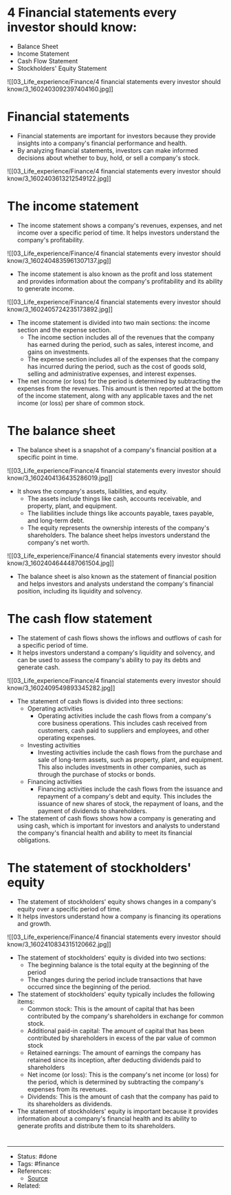# 4 Financial statements every investor should know:
- Balance Sheet
- Income Statement
- Cash Flow Statement
- Stockholders' Equity Statement

![[03_Life_experience/Finance/4 financial statements every investor should know/3_1602403092397404160.jpg]]

# Financial statements
- Financial statements are important for investors because they provide insights into a company's financial performance and health.
- By analyzing financial statements, investors can make informed decisions about whether to buy, hold, or sell a company's stock.

![[03_Life_experience/Finance/4 financial statements every investor should know/3_1602403613212549122.jpg]]

# The income statement
- The income statement shows a company's revenues, expenses, and net income over a specific period of time. It helps investors understand the company's profitability.

![[03_Life_experience/Finance/4 financial statements every investor should know/3_1602404835961307137.jpg]]

- The income statement is also known as the profit and loss statement and provides information about the company's profitability and its ability to generate income.

![[03_Life_experience/Finance/4 financial statements every investor should know/3_1602405724235173892.jpg]]

- The income statement is divided into two main sections: the income section and the expense section.
	- The income section includes all of the revenues that the company has earned during the period, such as sales, interest income, and gains on investments.
	- The expense section includes all of the expenses that the company has incurred during the period, such as the cost of goods sold, selling and administrative expenses, and interest expenses.
- The net income (or loss) for the period is determined by subtracting the expenses from the revenues. This amount is then reported at the bottom of the income statement, along with any applicable taxes and the net income (or loss) per share of common stock.

# The balance sheet
- The balance sheet is a snapshot of a company's financial position at a specific point in time.

![[03_Life_experience/Finance/4 financial statements every investor should know/3_1602404136435286019.jpg]]
- It shows the company's assets, liabilities, and equity.
	- The assets include things like cash, accounts receivable, and property, plant, and equipment.
	- The liabilities include things like accounts payable, taxes payable, and long-term debt.
	- The equity represents the ownership interests of the company's shareholders. The balance sheet helps investors understand the company's net worth.

![[03_Life_experience/Finance/4 financial statements every investor should know/3_1602404644487061504.jpg]]

- The balance sheet is also known as the statement of financial position and helps investors and analysts understand the company's financial position, including its liquidity and solvency.

# The cash flow statement
- The statement of cash flows shows the inflows and outflows of cash for a specific period of time.
- It helps investors understand a company's liquidity and solvency, and can be used to assess the company's ability to pay its debts and generate cash.

![[03_Life_experience/Finance/4 financial statements every investor should know/3_1602409549893345282.jpg]]

- The statement of cash flows is divided into three sections:
	- Operating activities
		- Operating activities include the cash flows from a company's core business operations. This includes cash received from customers, cash paid to suppliers and employees, and other operating expenses.
	- Investing activities
		- Investing activities include the cash flows from the purchase and sale of long-term assets, such as property, plant, and equipment. This also includes investments in other companies, such as through the purchase of stocks or bonds.
	- Financing activities
		- Financing activities include the cash flows from the issuance and repayment of a company's debt and equity. This includes the issuance of new shares of stock, the repayment of loans, and the payment of dividends to shareholders.
- The statement of cash flows shows how a company is generating and using cash, which is important for investors and analysts to understand the company's financial health and ability to meet its financial obligations.

# The statement of stockholders' equity
- The statement of stockholders' equity shows changes in a company's equity over a specific period of time.
- It helps investors understand how a company is financing its operations and growth.

![[03_Life_experience/Finance/4 financial statements every investor should know/3_1602410834315120662.jpg]]

- The statement of stockholders' equity is divided into two sections:
	- The beginning balance is the total equity at the beginning of the period
	- The changes during the period include transactions that have occurred since the beginning of the period.
- The statement of stockholders' equity typically includes the following items:
	- Common stock: This is the amount of capital that has been contributed by the company's shareholders in exchange for common stock.
	- Additional paid-in capital: The amount of capital that has been contributed by shareholders in excess of the par value of common stock
	- Retained earnings: The amount of earnings the company has retained since its inception, after deducting dividends paid to shareholders
	- Net income (or loss): This is the company's net income (or loss) for the period, which is determined by subtracting the company's expenses from its revenues.
	- Dividends: This is the amount of cash that the company has paid to its shareholders as dividends.
- The statement of stockholders' equity is important because it provides information about a company's financial health and its ability to generate profits and distribute them to its shareholders.

#
---
- Status: #done
- Tags: #finance 
- References:
	- [Source](https://twitter.com/FluentInFinance/status/1602409873593012235)
- Related:
